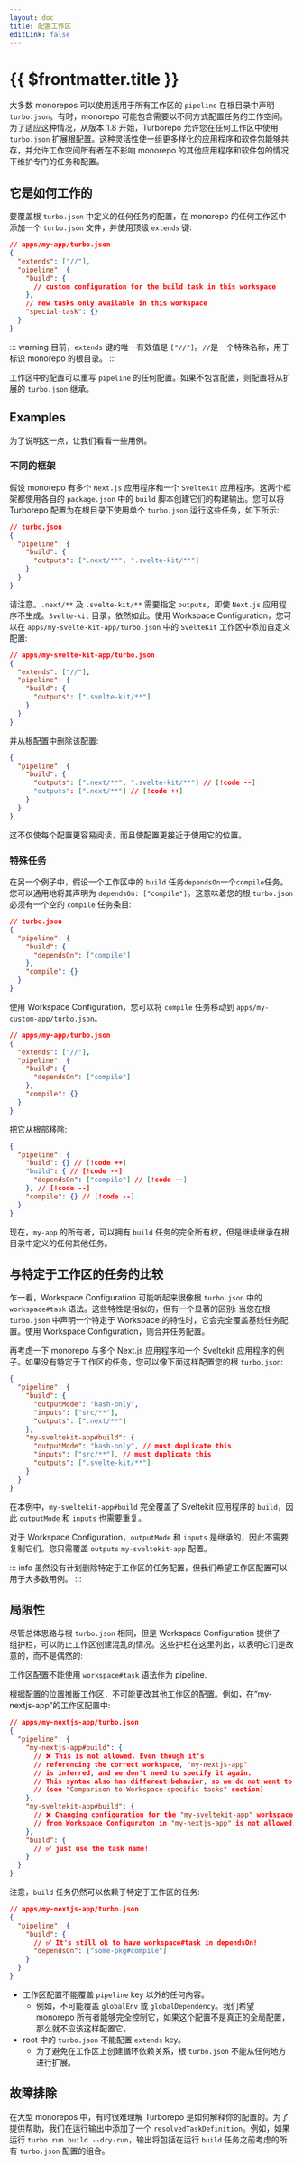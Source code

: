 ```yaml
---
layout: doc
title: 配置工作区
editLink: false
---
```


# {{ $frontmatter.title }}

大多数 monorepos 可以使用适用于所有工作区的 `pipeline` 在根目录中声明 `turbo.json`。有时，monorepo 可能包含需要以不同方式配置任务的工作空间。为了适应这种情况，从版本 1.8 开始，Turborepo 允许您在任何工作区中使用 `turbo.json` 扩展根配置。这种灵活性使一组更多样化的应用程序和软件包能够共存，并允许工作空间所有者在不影响 monorepo 的其他应用程序和软件包的情况下维护专门的任务和配置。

## 它是如何工作的

要覆盖根 `turbo.json` 中定义的任何任务的配置，在 monorepo 的任何工作区中添加一个 `turbo.json` 文件，并使用顶级 `extends` 键:

```json
// apps/my-app/turbo.json
{
  "extends": ["//"],
  "pipeline": {
    "build": {
      // custom configuration for the build task in this workspace
    },
    // new tasks only available in this workspace
    "special-task": {}
  }
}
```

::: warning
目前，`extends` 键的唯一有效值是 `["//"]`。`//`是一个特殊名称，用于标识 monorepo 的根目录。
:::

工作区中的配置可以重写 `pipeline` 的任何配置。如果不包含配置，则配置将从扩展的 `turbo.json` 继承。

## Examples

为了说明这一点，让我们看看一些用例。

### 不同的框架

假设 monorepo 有多个 `Next.js` 应用程序和一个 `SvelteKit` 应用程序。这两个框架都使用各自的 `package.json` 中的 `build` 脚本创建它们的构建输出。您可以将 Turborepo 配置为在根目录下使用单个 `turbo.json` 运行这些任务，如下所示:

```json
// turbo.json
{
  "pipeline": {
    "build": {
      "outputs": [".next/**", ".svelte-kit/**"]
    }
  }
}
```

请注意。`.next/**` 及 `.svelte-kit/**` 需要指定 `outputs`，即使 `Next.js` 应用程序不生成。`Svelte-kit` 目录，依然如此。使用 Workspace Configuration，您可以在 `apps/my-svelte-kit-app/turbo.json` 中的 `SvelteKit` 工作区中添加自定义配置:

```json
// apps/my-svelte-kit-app/turbo.json
{
  "extends": ["//"],
  "pipeline": {
    "build": {
      "outputs": [".svelte-kit/**"]
    }
  }
}
```

并从根配置中删除该配置:

```json
{
  "pipeline": {
    "build": {
      "outputs": [".next/**", ".svelte-kit/**"] // [!code --]
      "outputs": [".next/**"] // [!code ++]
    }
  }
}
```

这不仅使每个配置更容易阅读，而且使配置更接近于使用它的位置。

### 特殊任务

在另一个例子中，假设一个工作区中的 `build` 任务`dependsOn`一个`compile`任务。您可以通用地将其声明为 `dependsOn: ["compile"]`。这意味着您的根 `turbo.json` 必须有一个空的 `compile` 任务条目:

```json
// turbo.json
{
  "pipeline": {
    "build": {
      "dependsOn": ["compile"]
    },
    "compile": {}
  }
}
```

使用 Workspace Configuration，您可以将 `compile` 任务移动到 `apps/my-custom-app/turbo.json`。

```json
// apps/my-app/turbo.json
{
  "extends": ["//"],
  "pipeline": {
    "build": {
      "dependsOn": ["compile"]
    },
    "compile": {}
  }
}
```

把它从根部移除:

```json
{
  "pipeline": {
    "build": {} // [!code ++]
    "build": { // [!code --]
      "dependsOn": ["compile"] // [!code --]
    }, // [!code --]
    "compile": {} // [!code --]
  }
}
```

现在，`my-app` 的所有者，可以拥有 `build` 任务的完全所有权，但是继续继承在根目录中定义的任何其他任务。

## 与特定于工作区的任务的比较

乍一看，Workspace Configuration 可能听起来很像根 `turbo.json` 中的 `workspace#task` 语法。这些特性是相似的，但有一个显著的区别: 当您在根 `turbo.json` 中声明一个特定于 Workspace 的特性时，它会完全覆盖基线任务配置。使用 Workspace Configuration，则合并任务配置。

再考虑一下 monorepo 与多个 Next.js 应用程序和一个 Sveltekit 应用程序的例子。如果没有特定于工作区的任务，您可以像下面这样配置您的根 `turbo.json`:

```json
{
  "pipeline": {
    "build": {
      "outputMode": "hash-only",
      "inputs": ["src/**"],
      "outputs": [".next/**"]
    },
    "my-sveltekit-app#build": {
      "outputMode": "hash-only", // must duplicate this
      "inputs": ["src/**"], // must duplicate this
      "outputs": [".svelte-kit/**"]
    }
  }
}
```

在本例中，`my-sveltekit-app#build` 完全覆盖了 Sveltekit 应用程序的 `build`，因此 `outputMode` 和 `inputs` 也需要重复。

对于 Workspace Configuration，`outputMode` 和 `inputs` 是继承的，因此不需要复制它们。您只需覆盖 `outputs` `my-sveltekit-app` 配置。

::: info
虽然没有计划删除特定于工作区的任务配置，但我们希望工作区配置可以用于大多数用例。
:::

## 局限性

尽管总体思路与根 `turbo.json` 相同，但是 Workspace Configuration 提供了一组护栏，可以防止工作区创建混乱的情况。这些护栏在这里列出，以表明它们是故意的，而不是偶然的:

工作区配置不能使用 `workspace#task` 语法作为 pipeline.

根据配置的位置推断工作区，不可能更改其他工作区的配置。例如，在“my-nextjs-app”的工作区配置中:

```json
// apps/my-nextjs-app/turbo.json
{
  "pipeline": {
    "my-nextjs-app#build": {
      // ❌ This is not allowed. Even though it's
      // referencing the correct workspace, "my-nextjs-app"
      // is inferred, and we don't need to specify it again.
      // This syntax also has different behavior, so we do not want to allow it.
      // (see "Comparison to Workspace-specific tasks" section)
    },
    "my-sveltekit-app#build": {
      // ❌ Changing configuration for the "my-sveltekit-app" workspace
      // from Workspace Configuraton in "my-nextjs-app" is not allowed.
    },
    "build": {
      // ✅ just use the task name!
    }
  }
}
```

注意，`build` 任务仍然可以依赖于特定于工作区的任务:

```json
// apps/my-nextjs-app/turbo.json
{
  "pipeline": {
    "build": {
      // ✅ It's still ok to have workspace#task in dependsOn!
      "dependsOn": ["some-pkg#compile"]
    }
  }
}
```

- 工作区配置不能覆盖 `pipeline` key 以外的任何内容。
  - 例如，不可能覆盖 `globalEnv` 或 `globalDependency`。我们希望 monorepo 所有者能够完全控制它，如果这个配置不是真正的全局配置，那么就不应该这样配置它。
- root 中的 `turbo.json` 不能配置 `extends` key。
  - 为了避免在工作区上创建循环依赖关系，根 `turbo.json` 不能从任何地方进行扩展。

## 故障排除

在大型 monorepos 中，有时很难理解 Turborepo 是如何解释你的配置的。为了提供帮助，我们在运行输出中添加了一个 `resolvedTaskDefinition`。例如，如果运行 `turbo run build --dry-run`，输出将包括在运行 `build` 任务之前考虑的所有 `turbo.json` 配置的组合。
